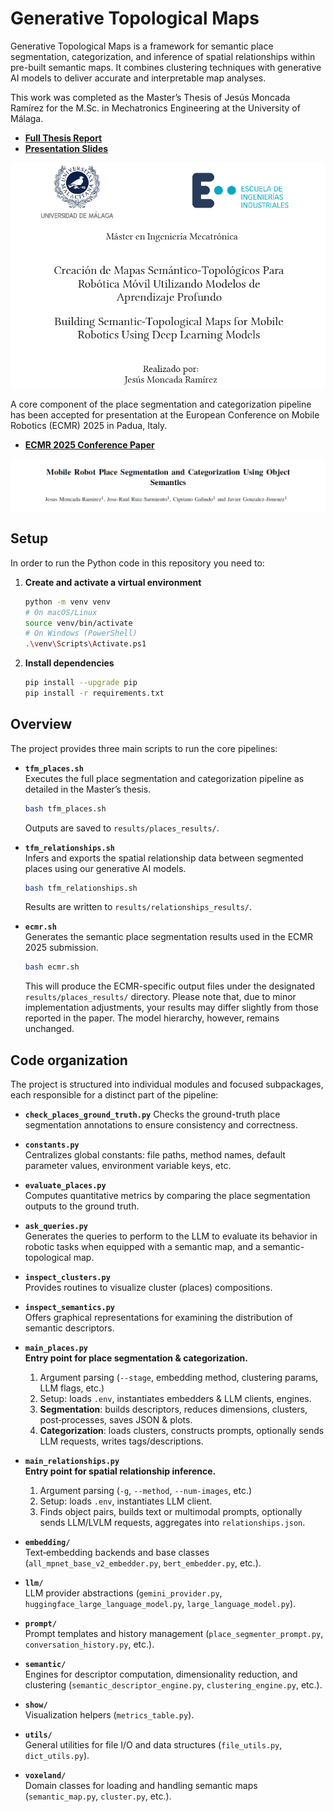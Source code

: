 # Generative Topological Maps

Generative Topological Maps is a framework for semantic place segmentation, categorization, and inference of spatial relationships within pre-built semantic maps. 
It combines clustering techniques with generative AI models to deliver accurate and interpretable map analyses.

This work was completed as the Master’s Thesis of Jesús Moncada Ramírez for the M.Sc. in Mechatronics Engineering at the University of Málaga.  
- **[Full Thesis Report](doc/pdfs/tfm_report.pdf)**  
- **[Presentation Slides](doc/pdfs/tfm_presentation.pdf)**  

![Master Thesis title and author](doc/images/tfm_title.png)

A core component of the place segmentation and categorization pipeline has been accepted for presentation at the European Conference on Mobile Robotics (ECMR) 2025 in Padua, Italy.  
- **[ECMR 2025 Conference Paper](doc/pdfs/ecmr_paper.pdf)**  

![ECMR 2025 paper title and authors](doc/images/ecmr_title.png)

## Setup

In order to run the Python code in this repository you need to:

1. **Create and activate a virtual environment**  
    ```bash
    python -m venv venv
    # On macOS/Linux
    source venv/bin/activate
    # On Windows (PowerShell)
    .\venv\Scripts\Activate.ps1
    ```
2. **Install dependencies**
    ```bash
    pip install --upgrade pip
    pip install -r requirements.txt
    ```

## Overview

The project provides three main scripts to run the core pipelines:

- **`tfm_places.sh`**  
  Executes the full place segmentation and categorization pipeline as detailed in the Master’s thesis.  
  ```bash
  bash tfm_places.sh
  ```  
  Outputs are saved to `results/places_results/`.

- **`tfm_relationships.sh`**  
  Infers and exports the spatial relationship data between segmented places using our generative AI models.  
  ```bash
  bash tfm_relationships.sh
  ```  
  Results are written to `results/relationships_results/`.

- **`ecmr.sh`**  
  Generates the semantic place segmentation results used in the ECMR 2025 submission.  
  ```bash
  bash ecmr.sh
  ```  
  This will produce the ECMR-specific output files under the designated `results/places_results/` directory.
  Please note that, due to minor implementation adjustments, your results may differ slightly from those reported in the paper. 
  The model hierarchy, however, remains unchanged.

## Code organization

The project is structured into individual modules and focused subpackages, each responsible for a distinct part of the pipeline:

- **`check_places_ground_truth.py`**
    Checks the ground-truth place segmentation annotations to ensure consistency and correctness.

- **`constants.py`**  
    Centralizes global constants: file paths, method names, default parameter values, environment variable keys, etc.

- **`evaluate_places.py`**  
    Computes quantitative metrics by comparing the place segmentation outputs to the ground truth.

- **`ask_queries.py`**  
    Generates the queries to perform to the LLM to evaluate its behavior in robotic tasks when equipped with a semantic map, and a semantic-topological map.

- **`inspect_clusters.py`**  
    Provides routines to visualize cluster (places) compositions.

- **`inspect_semantics.py`**  
    Offers graphical representations for examining the distribution of semantic descriptors.

- **`main_places.py`**  
  **Entry point for place segmentation & categorization.**  
  1. Argument parsing (`--stage`, embedding method, clustering params, LLM flags, etc.)  
  2. Setup: loads `.env`, instantiates embedders & LLM clients, engines.  
  3. **Segmentation**: builds descriptors, reduces dimensions, clusters, post‑processes, saves JSON & plots.  
  4. **Categorization**: loads clusters, constructs prompts, optionally sends LLM requests, writes tags/descriptions.

- **`main_relationships.py`**  
  **Entry point for spatial relationship inference.**  
  1. Argument parsing (`-g`, `--method`, `--num-images`, etc.)  
  2. Setup: loads `.env`, instantiates LLM client.  
  3. Finds object pairs, builds text or multimodal prompts, optionally sends LLM/LVLM requests, aggregates into `relationships.json`.

- **`embedding/`**  
  Text‑embedding backends and base classes (`all_mpnet_base_v2_embedder.py`, `bert_embedder.py`, etc.).

- **`llm/`**  
  LLM provider abstractions (`gemini_provider.py`, `huggingface_large_language_model.py`, `large_language_model.py`).

- **`prompt/`**  
  Prompt templates and history management (`place_segmenter_prompt.py`, `conversation_history.py`, etc.).

- **`semantic/`**  
  Engines for descriptor computation, dimensionality reduction, and clustering (`semantic_descriptor_engine.py`, `clustering_engine.py`, etc.).

- **`show/`**  
  Visualization helpers (`metrics_table.py`).

- **`utils/`**  
  General utilities for file I/O and data structures (`file_utils.py`, `dict_utils.py`).

- **`voxeland/`**  
  Domain classes for loading and handling semantic maps (`semantic_map.py`, `cluster.py`, etc.).
